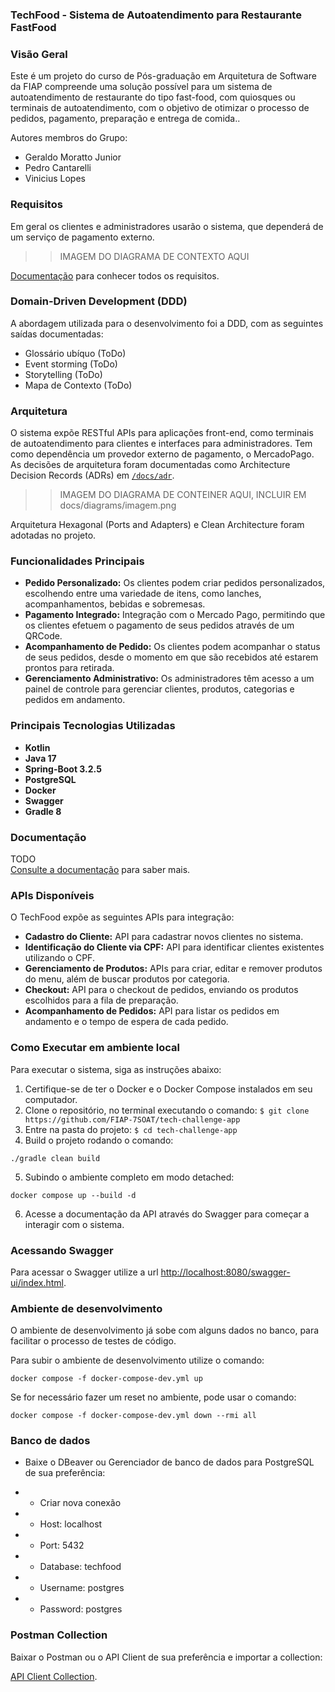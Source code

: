 ### TechFood - Sistema de Autoatendimento para Restaurante FastFood

### Visão Geral

Este é um projeto do curso de Pós-graduação em Arquitetura de Software da FIAP compreende uma solução possível para um sistema de autoatendimento de restaurante do tipo fast-food, com quiosques ou terminais de autoatendimento, com o objetivo de otimizar o processo de pedidos, pagamento, preparação e entrega de comida..

Autores membros do Grupo:

- Geraldo Moratto Junior
- Pedro Cantarelli
- Vinicius Lopes

### Requisitos

Em geral os clientes e administradores usarão o sistema, que dependerá de um serviço de pagamento externo.

>> IMAGEM DO DIAGRAMA DE CONTEXTO AQUI

[Documentação](docs/requirements.md) para conhecer todos os requisitos.

### Domain-Driven Development (DDD)

A abordagem utilizada para o desenvolvimento foi a DDD, com as seguintes saídas documentadas:

- Glossário ubíquo (ToDo)
- Event storming (ToDo)
- Storytelling (ToDo)
- Mapa de Contexto (ToDo)

### Arquitetura

O sistema expõe RESTful APIs para aplicações front-end, como terminais de autoatendimento para clientes e interfaces para administradores. Tem como dependência um provedor externo de pagamento, o MercadoPago. As decisões de arquitetura foram documentadas como Architecture Decision Records (ADRs) em [`/docs/adr`](docs/adr).

>> IMAGEM DO DIAGRAMA DE CONTEINER AQUI, INCLUIR EM docs/diagrams/imagem.png

Arquitetura Hexagonal (Ports and Adapters) e Clean Architecture foram adotadas no projeto.

### Funcionalidades Principais

- **Pedido Personalizado:** Os clientes podem criar pedidos personalizados, escolhendo entre uma variedade de itens, como lanches, acompanhamentos, bebidas e sobremesas.
- **Pagamento Integrado:** Integração com o Mercado Pago, permitindo que os clientes efetuem o pagamento de seus pedidos através de um QRCode.
- **Acompanhamento de Pedido:** Os clientes podem acompanhar o status de seus pedidos, desde o momento em que são recebidos até estarem prontos para retirada.
- **Gerenciamento Administrativo:** Os administradores têm acesso a um painel de controle para gerenciar clientes, produtos, categorias e pedidos em andamento.

### Principais Tecnologias Utilizadas

- **Kotlin**
- **Java 17**
- **Spring-Boot 3.2.5**
- **PostgreSQL**
- **Docker**
- **Swagger**
- **Gradle 8**

### Documentação

TODO  
[Consulte a documentação](docs/README.md) para saber mais.

### APIs Disponíveis

O TechFood expõe as seguintes APIs para integração:

- **Cadastro do Cliente:** API para cadastrar novos clientes no sistema.
- **Identificação do Cliente via CPF:** API para identificar clientes existentes utilizando o CPF.
- **Gerenciamento de Produtos:** APIs para criar, editar e remover produtos do menu, além de buscar produtos por categoria.
- **Checkout:** API para o checkout de pedidos, enviando os produtos escolhidos para a fila de preparação.
- **Acompanhamento de Pedidos:** API para listar os pedidos em andamento e o tempo de espera de cada pedido.

### Como Executar em ambiente local

Para executar o sistema, siga as instruções abaixo:

1. Certifique-se de ter o Docker e o Docker Compose instalados em seu computador.
2. Clone o repositório, no terminal executando o comando: `$ git clone https://github.com/FIAP-7SOAT/tech-challenge-app`
3. Entre na pasta do projeto: `$ cd tech-challenge-app`
4. Build o projeto rodando o comando:
```shell
./gradle clean build
```
5. Subindo o ambiente completo em modo detached:
```shell
docker compose up --build -d
```
6. Acesse a documentação da API através do Swagger para começar a interagir com o sistema.

### Acessando Swagger

Para acessar o Swagger utilize a url [http://localhost:8080/swagger-ui/index.html](http://localhost:8080/swagger-ui/index.html).

### Ambiente de desenvolvimento
O ambiente de desenvolvimento já sobe com alguns dados no banco, para facilitar o processo de testes de código.

Para subir o ambiente de desenvolvimento utilize o comando: 
```shell
docker compose -f docker-compose-dev.yml up
```
Se for necessário fazer um reset no ambiente, pode usar o comando: 
```shell
docker compose -f docker-compose-dev.yml down --rmi all
```

### Banco de dados
- Baixe o DBeaver ou Gerenciador de banco de dados para PostgreSQL de sua preferência:

- - Criar nova conexão
- - Host: localhost
- - Port: 5432
- - Database: techfood
- - Username: postgres
- - Password: postgres

### Postman Collection

Baixar o Postman ou o API Client de sua preferência e importar a collection:

[API Client Collection](docs/fiap-techfood-postman-collection.json).
